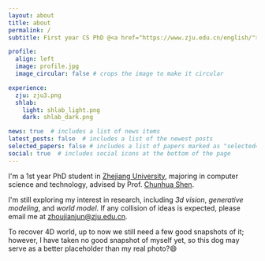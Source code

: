 ```yaml
---
layout: about
title: about
permalink: /
subtitle: First year CS PhD @<a href="https://www.zju.edu.cn/english/">ZJU</a>, advised by Prof. <a href='https://cshen.github.io/'>Chunhua Shen</a>

profile:
  align: left
  image: profile.jpg
  image_circular: false # crops the image to make it circular

experience:
  zju: zju3.png
  shlab:
    light: shlab_light.png
    dark: shlab_dark.png

news: true  # includes a list of news items
latest_posts: false  # includes a list of the newest posts
selected_papers: false # includes a list of papers marked as "selected={true}"
social: true  # includes social icons at the bottom of the page
---
```


I'm a 1st year PhD student in [Zhejiang University](https://www.zju.edu.cn/english/), majoring in computer science and technology, advised by Prof. [Chunhua Shen](https://cshen.github.io/).

I'm still exploring my interest in research, including *3d vision*, *generative modeling*, and *world model*. If any collision of ideas is expected, please email me at <a href="mailto:zhoujianjun@zju.edu.cn">zhoujianjun@zju.edu.cn<a/>.

To recover 4D world, up to now we still need a few good snapshots of it; however, I have taken no good snapshot of myself yet, so this dog may serve as a better placeholder than my real photo?😄
